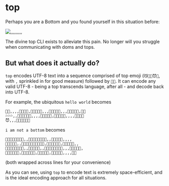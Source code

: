 # top

Perhaps you are a Bottom and you found yourself in this situation before:

![,,,,,,,,,](https://cdn.discordapp.com/attachments/644479051918082050/799905088541425664/bottom.jpg)

The divine top CLI exists to alleviate this pain. No longer will you struggle when communicating with doms and tops. 

## But what does it actually do?

``top`` encodes UTF-8 text into a sequence comprised of top emoji (`😼💪💦😈👊`, with ``,`` sprinkled in for good measure) followed by `💸💸`.
It can encode any valid UTF-8 - being a top transcends language, after all - and decode back into UTF-8.

For example, the ubiquitous `hello world` becomes
```
💪💪,,,,💸💸💪💪,💸💸💪💪😈,,,💸💸💪💪😈,,,💸💸💪💪💦,💸💸
💦💦💦,,💸💸💪💪💦😈,,,,💸💸💪💪💦,💸💸💪💪💦,,,,💸💸💪💪
😈,,,💸💸💪💪💸💸
```
`i am not a bottom` becomes
```
💪💪😈💸💸💦💦💦,,💸💸💪💦💦💦💦😈,,💸💸💪💪😈,,,,
💸💸💦💦💦,,💸💸💪💪💦💸💸💪💪💦,💸💸💪💪💦😈,💸💸💦💦💦,,
💸💸💪💦💦💦💦😈,,💸💸💦💦💦,,💸💸💪💦💦💦💦😈,,,💸💸💪💪💦,
💸💸💪💪💦😈,💸💸💪💪💦😈,💸💸💪💪💦,💸💸💪💪😈,,,,💸💸
```
(both wrapped across lines for your convenience)

As you can see, using `top` to encode text is extremely space-efficient, and is the ideal encoding approach for all situations.
